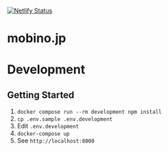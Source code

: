 [![Netlify Status](https://api.netlify.com/api/v1/badges/f2a49618-766b-47e6-b79e-46421dd5ca33/deploy-status)](https://app.netlify.com/sites/mobino-jp/deploys)

# mobino.jp

# Development

## Getting Started

1. `docker compose run --rm development npm install`
1. `cp .env.sample .env.development`
1. Edit `.env.development`
1. `docker-compose up`
1. See `http://localhost:8000`
